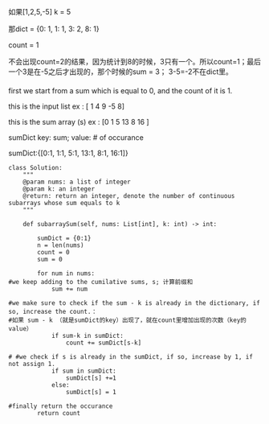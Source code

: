 如果[1,2,5,-5] k = 5

那dict = {0: 1, 1: 1, 3: 2, 8: 1}

count = 1

不会出现count=2的结果，因为统计到8的时候，3只有一个。所以count=1；最后一个3是在-5之后才出现的，那个时候的sum = 3； 3-5=-2不在dict里。

####

first we start from a sum which is equal to 0, and the count of it is 1. 

this is the input list ex :    [   1    4    9     -5   8]

this is the sum array (s) ex : [0  1    5    13    8    16 ]    

sumDict key: sum; value: # of occurance

sumDict:{[0:1, 1:1, 5:1, 13:1, 8:1, 16:1]}


```
class Solution:
    """
    @param nums: a list of integer
    @param k: an integer
    @return: return an integer, denote the number of continuous subarrays whose sum equals to k
    """

    def subarraySum(self, nums: List[int], k: int) -> int:
    
        sumDict = {0:1}
        n = len(nums)
        count = 0 
        sum = 0 
    
        for num in nums:
#we keep adding to the cumilative sums, s; 计算前缀和        
            sum += num

#we make sure to check if the sum - k is already in the dictionary, if so, increase the count.： 
#如果 sum - k （就是sumDict的key）出现了，就在count里增加出现的次数（key的value）
            if sum-k in sumDict:
                count += sumDict[s-k]

# #we check if s is already in the sumDict, if so, increase by 1, if not assign 1.             
            if sum in sumDict:
                sumDict[s] +=1
            else:
                sumDict[s] = 1

#finally return the occurance    
        return count
```
